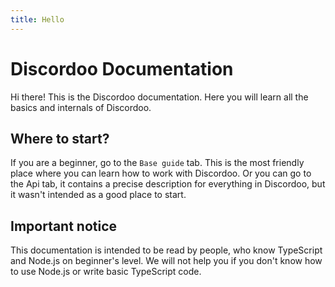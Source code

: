 ```yaml
---
title: Hello
---
```


# Discordoo Documentation
Hi there! This is the Discordoo documentation. Here you will learn all the basics and internals of Discordoo.

## Where to start?
If you are a beginner, go to the `Base guide` tab. This is the most friendly place where you can learn how to work with Discordoo.
Or you can go to the Api tab, it contains a precise description for everything in Discordoo, but it wasn't intended as a good place to start.

## Important notice
This documentation is intended to be read by people, who know TypeScript and Node.js on beginner's level. We will not help you if you don't know how to use Node.js or write basic TypeScript code.
